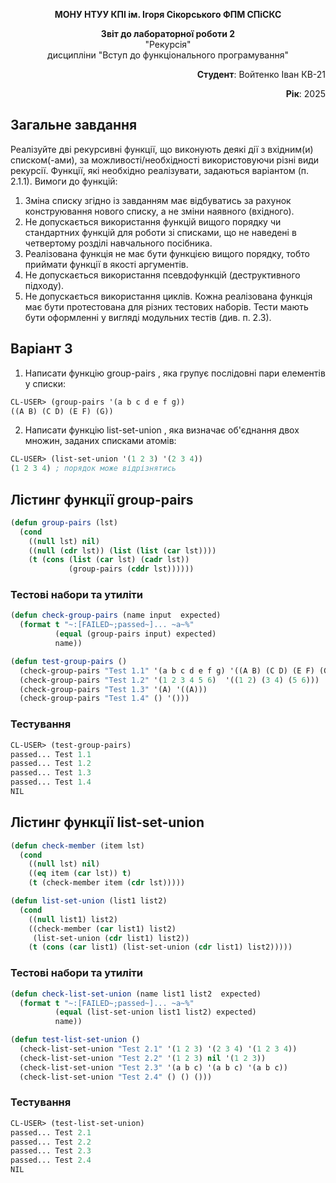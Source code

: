 <p align="center"><b>МОНУ НТУУ КПІ ім. Ігоря Сікорського ФПМ СПіСКС</b></p>
<p align="center">
<b>Звіт до лабораторної роботи 2</b><br/>
"Рекурсія"<br/>
дисципліни "Вступ до функціонального програмування"
</p>

<p align="right"> 
<b>Студент</b>: 
Войтенко Іван КВ-21</p>

<p align="right"><b>Рік</b>: 2025</p>

## Загальне завдання
Реалізуйте дві рекурсивні функції, що виконують деякі дії з вхідним(и) списком(-ами), за
можливості/необхідності використовуючи різні види рекурсії. Функції, які необхідно
реалізувати, задаються варіантом (п. 2.1.1). Вимоги до функцій:
1. Зміна списку згідно із завданням має відбуватись за рахунок конструювання нового
списку, а не зміни наявного (вхідного).
2. Не допускається використання функцій вищого порядку чи стандартних функцій
для роботи зі списками, що не наведені в четвертому розділі навчального
посібника.
3. Реалізована функція не має бути функцією вищого порядку, тобто приймати функції
в якості аргументів.
4. Не допускається використання псевдофункцій (деструктивного підходу).
5. Не допускається використання циклів.
Кожна реалізована функція має бути протестована для різних тестових наборів. Тести
мають бути оформленні у вигляді модульних тестів (див. п. 2.3).

## Варіант 3

1. Написати функцію group-pairs , яка групує послідовні пари елементів у списки:
```lisp
CL-USER> (group-pairs '(a b c d e f g))
((A B) (C D) (E F) (G))
```
2. Написати функцію list-set-union , яка визначає об'єднання двох множин,
заданих списками атомів:
```lisp
CL-USER> (list-set-union '(1 2 3) '(2 3 4))
(1 2 3 4) ; порядок може відрізнятись
```

## Лістинг функції group-pairs
```lisp
(defun group-pairs (lst)
  (cond
    ((null lst) nil)
    ((null (cdr lst)) (list (list (car lst))))
    (t (cons (list (car lst) (cadr lst))
             (group-pairs (cddr lst))))))
```
### Тестові набори та утиліти
```lisp
(defun check-group-pairs (name input  expected)
  (format t "~:[FAILED~;passed~]... ~a~%"
          (equal (group-pairs input) expected)
          name))

(defun test-group-pairs ()
  (check-group-pairs "Test 1.1" '(a b c d e f g) '((A B) (C D) (E F) (G)))
  (check-group-pairs "Test 1.2" '(1 2 3 4 5 6)  '((1 2) (3 4) (5 6))) 
  (check-group-pairs "Test 1.3" '(A) '((A)))
  (check-group-pairs "Test 1.4" () '()))             
```
### Тестування
```lisp
CL-USER> (test-group-pairs)
passed... Test 1.1
passed... Test 1.2
passed... Test 1.3
passed... Test 1.4
NIL
```
## Лістинг функції list-set-union
```lisp
(defun check-member (item lst)
  (cond
    ((null lst) nil)
    ((eq item (car lst)) t)
    (t (check-member item (cdr lst)))))

(defun list-set-union (list1 list2)
  (cond    
    ((null list1) list2)   
    ((check-member (car list1) list2)
     (list-set-union (cdr list1) list2))
    (t (cons (car list1) (list-set-union (cdr list1) list2)))))
```
### Тестові набори та утиліти
```lisp
(defun check-list-set-union (name list1 list2  expected)
  (format t "~:[FAILED~;passed~]... ~a~%"
          (equal (list-set-union list1 list2) expected)
          name))

(defun test-list-set-union ()
  (check-list-set-union "Test 2.1" '(1 2 3) '(2 3 4) '(1 2 3 4))
  (check-list-set-union "Test 2.2" '(1 2 3) nil '(1 2 3)) 
  (check-list-set-union "Test 2.3" '(a b c) '(a b c) '(a b c))
  (check-list-set-union "Test 2.4" () () ()))
```
### Тестування
```lisp
CL-USER> (test-list-set-union)
passed... Test 2.1
passed... Test 2.2
passed... Test 2.3
passed... Test 2.4
NIL
```

